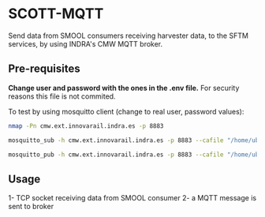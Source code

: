 # SCOTT-MQTT

Send data from SMOOL consumers receiving harvester data, to the SFTM services, by using INDRA's CMW MQTT broker.

## Pre-requisites

**Change user and password with the ones in the .env file.** For security reasons this file is not commited.

To test by using mosquitto client (change to real user, password values):

```sh
nmap -Pn cmw.ext.innovarail.indra.es -p 8883

mosquitto_sub -h cmw.ext.innovarail.indra.es -p 8883 --cafile "/home/ubuntu/SOFTWARE/SCOTT/INTERCAMBIO INDRA/ACCESO SERVIDOR MQTT/SCOTT__WP17-Integration_Lab/TECNALIA/public key/extca-chain.cert.pem"  --insecure -u $USER -P $PASSWORD -t "#"

mosquitto_pub -h cmw.ext.innovarail.indra.es -p 8883 --cafile "/home/ubuntu/SOFTWARE/SCOTT/INTERCAMBIO INDRA/ACCESO SERVIDOR MQTT/SCOTT__WP17-Integration_Lab/TECNALIA/public key/extca-chain.cert.pem" --insecure -u $USER -P $PASSWORD -t "131/100/pp/pp/pp/pp/101/pp" -m "aaaee"
```

## Usage

1- TCP socket receiving data from SMOOL consumer
2- a MQTT message is sent to broker